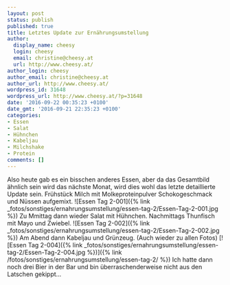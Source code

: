 ```yaml
---
layout: post
status: publish
published: true
title: Letztes Update zur Ernährungsumstellung
author:
  display_name: cheesy
  login: cheesy
  email: christine@cheesy.at
  url: http://www.cheesy.at/
author_login: cheesy
author_email: christine@cheesy.at
author_url: http://www.cheesy.at/
wordpress_id: 31648
wordpress_url: http://www.cheesy.at/?p=31648
date: '2016-09-22 00:35:23 +0100'
date_gmt: '2016-09-21 22:35:23 +0100'
categories:
- Essen
- Salat
- Hühnchen
- Kabeljau
- Milchshake
- Protein
comments: []
---
```

Also heute gab es ein bisschen anderes Essen, aber da das Gesamtbild ähnlich sein wird das nächste Monat, wird dies wohl das letzte detaillierte Update sein.
Frühstück Milch mit Molkeproteinpulver Schokogeschmack und Nüssen aufgemixt.
![Essen Tag 2-001]({% link _fotos/sonstiges/ernahrungsumstellung/essen-tag-2/Essen-Tag-2-001.jpg %})
Zu Mmittag dann wieder Salat mit Hühnchen. Nachmittags Thunfisch mit Mayo und Zwiebel.
![Essen Tag 2-002]({% link _fotos/sonstiges/ernahrungsumstellung/essen-tag-2/Essen-Tag-2-002.jpg %})
Am Abend dann Kabeljau und Grünzeug. (Auch wieder zu allen Fotos)
[![Essen Tag 2-004]({% link _fotos/sonstiges/ernahrungsumstellung/essen-tag-2/Essen-Tag-2-004.jpg %})]({% link /fotos/sonstiges/ernahrungsumstellung/essen-tag-2/ %})
Ich hatte dann noch drei Bier in der Bar und bin überraschenderweise nicht aus den Latschen gekippt...
